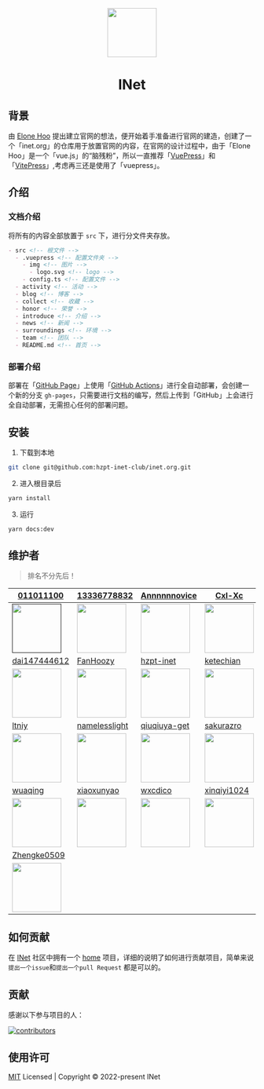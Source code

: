<div align="center">
  <img with="100px" height="100px" src="https://hzpt-inet-club.github.io/inet.org/img/logo.svg">
</div>

<h1 align="center">INet</h1>

## 背景

由 [Elone Hoo](https://github.com/xiaoxunyao) 提出建立官网的想法，便开始着手准备进行官网的建造，创建了一个「inet.org」的仓库用于放置官网的内容，在官网的设计过程中，由于「Elone Hoo」是一个「vue.js」的“脑残粉”，所以一直推荐「[VuePress](https://v2.vuepress.vuejs.org/)」和「[VitePress](https://vitepress.vuejs.org/)」,考虑再三还是使用了「vuepress」。

## 介绍

### 文档介绍

将所有的内容全部放置于 `src` 下，进行分文件夹存放。

```markdown
- src <!-- 根文件 -->
  - .vuepress <!-- 配置文件夹 -->
    - img <!-- 图片 -->
      - logo.svg <!-- logo -->
    - config.ts <!-- 配置文件 -->
  - activity <!-- 活动 -->
  - blog <!-- 博客 -->
  - collect <!-- 收藏 -->
  - honor <!-- 荣誉 -->
  - introduce <!-- 介绍 -->
  - news <!-- 新闻 -->
  - surroundings <!-- 环境 -->
  - team <!-- 团队 -->
  - README.md <!-- 首页 -->
```

### 部署介绍

部署在「[GitHub Page](https://pages.github.com/)」上使用「[GitHub Actions](https://github.com/features/actions)」进行全自动部署，会创建一个新的分支 `gh-pages`，只需要进行文档的编写，然后上传到「GitHub」上会进行全自动部署，无需担心任何的部署问题。

## 安装

1. 下载到本地

```bash
git clone git@github.com:hzpt-inet-club/inet.org.git
```

2. 进入根目录后

```bash
yarn install
```

3. 运行

```bash
yarn docs:dev
```

## 维护者

> 排名不分先后！

| [011011100](https://github.com/011011100) | [13336778832](https://github.com/13336778832) | [Annnnnnovice](https://github.com/Annnnnnovice) | [Cxl-Xc](https://github.com/Cxl-Xc) |
| --- | --- | --- | --- |
| [<img wigth="100px" height="100px" src="https://avatars.githubusercontent.com/u/74953343?v=4">]() | [<img wigth="100px" height="100px" src="https://avatars.githubusercontent.com/u/86935263?v=4">](https://github.com/13336778832) | [<img wigth="100px" height="100px" src="https://avatars.githubusercontent.com/u/70246022?v=4">](https://github.com/Annnnnnovice) | [<img wigth="100px" height="100px" src="https://avatars.githubusercontent.com/u/86834550?v=4">](https://github.com/Cxl-Xc) |
| [dai147444612](https://github.com/dai147444612) | [FanHoozy](https://github.com/FanHoozy) | [hzpt-inet](https://github.com/hzpt-inet) | [ketechian](https://github.com/ketechian) |
| [<img wigth="100px" height="100px" src="https://avatars.githubusercontent.com/u/80606978?v=4">](https://github.com/dai147444612) | [<img wigth="100px" height="100px" src="https://avatars.githubusercontent.com/u/63771111?v=4">](https://github.com/FanHoozy) | [<img wigth="100px" height="100px" src="https://avatars.githubusercontent.com/u/88970987?v=4">](https://github.com/hzpt-inet) | [<img wigth="100px" height="100px" src="https://avatars.githubusercontent.com/u/88971894?v=4">](https://github.com/ketechian) |
| [ltniy](https://github.com/ltniy) | [namelesslight](https://github.com/namelesslight) | [qiuqiuya-get](https://github.com/qiuqiuya-get) | [sakurazro](https://github.com/sakurazro) |
| [<img wigth="100px" height="100px" src="https://avatars.githubusercontent.com/u/92360697?v=4">](https://github.com/ltniy) | [<img wigth="100px" height="100px" src="https://avatars.githubusercontent.com/u/87255211?v=4">](https://github.com/namelesslight) | [<img wigth="100px" height="100px" src="https://avatars.githubusercontent.com/u/71318039?v=4">](https://github.com/qiuqiuya-get) | [<img wigth="100px" height="100px" src="https://avatars.githubusercontent.com/u/83265180?v=4">](https://github.com/sakurazro) |
| [wuaqing](https://github.com/wuaqing) | [xiaoxunyao](https://github.com/xiaoxunyao) | [wxcdico](https://github.com/wxcdico) | [xinqiyi1024](https://github.com/xinqiyi1024) |
| [<img wigth="100px" height="100px" src="https://avatars.githubusercontent.com/u/69466837?v=4">](https://github.com/wuaqing) | [<img wigth="100px" height="100px" src="https://avatars.githubusercontent.com/u/43719490?v=4">](https://github.com/xiaoxunyao) | [<img wigth="100px" height="100px" src="https://avatars.githubusercontent.com/u/90119703?v=4">](https://github.com/wxcdico) | [<img wigth="100px" height="100px" src="https://avatars.githubusercontent.com/u/90031847?v=4">](https://github.com/xinqiyi1024) |
| [Zhengke0509](https://github.com/Zhengke0509) |  |  |  |
| [<img wigth="100px" height="100px" src="https://avatars.githubusercontent.com/u/82481893?v=4">](https://github.com/Zhengke0509) |  |  |  |

## 如何贡献

在 [INet](https://github.com/hzpt-inet-club) 社区中拥有一个 [home](https://github.com/hzpt-inet-club/home) 项目，详细的说明了如何进行贡献项目，简单来说`提出一个issue`和`提出一个pull Request` 都是可以的。

## 贡献

感谢以下参与项目的人：

[![contributors](https://opencollective.com/inet-club/contributors.svg?width=890&button=false)](https://github.com/hzpt-inet-club/inet.org/graphs/contributors)

## 使用许可

[MIT](https://github.com/hzpt-inet-club/inet.org/blob/master/LICENSE) Licensed | Copyright © 2022-present INet
